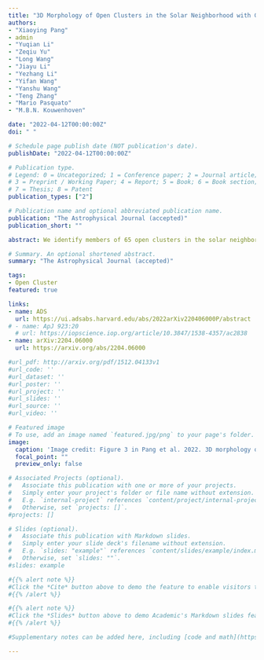 ```yaml
---
title: "3D Morphology of Open Clusters in the Solar Neighborhood with Gaia EDR3 II: Hierarchical Star Formation Revealed by Spatial and Kinematic Substructures"
authors:
- "Xiaoying Pang"
- admin
- "Yuqian Li"
- "Zeqiu Yu"
- "Long Wang"
- "Jiayu Li"
- "Yezhang Li"
- "Yifan Wang"
- "Yanshu Wang"
- "Teng Zhang"
- "Mario Pasquato"
- "M.B.N. Kouwenhoven"

date: "2022-04-12T00:00:00Z"
doi: " "

# Schedule page publish date (NOT publication's date).
publishDate: "2022-04-12T00:00:00Z"

# Publication type.
# Legend: 0 = Uncategorized; 1 = Conference paper; 2 = Journal article;
# 3 = Preprint / Working Paper; 4 = Report; 5 = Book; 6 = Book section;
# 7 = Thesis; 8 = Patent
publication_types: ["2"]

# Publication name and optional abbreviated publication name.
publication: "The Astrophysical Journal (accepted)"
publication_short: ""

abstract: We identify members of 65 open clusters in the solar neighborhood using the machine-learning algorithm StarGO based on Gaia EDR3 data. After adding members of twenty clusters from previous studies (Pang et al. 2021a,b; Li et al. 2021) we obtain 85 clusters, and study their morphology and kinematics. We classify the substructures outside the tidal radius into four categories -- filamentary (f1) and fractal (f2) for clusters $<100$ Myr, and halo (h) and tidal-tail (t) for clusters $>100$ Myr. The kinematical substructures of f1-type clusters are elongated; these resemble the disrupted cluster Group X. Kinematic tails are distinct in t-type clusters, especially Pleiades. We identify 29 hierarchical groups in four young regions (Alessi 20, IC 348, LP 2373, LP 2442); ten among these are new. The hierarchical groups form filament networks. Two regions (Alessi 20, LP 2373) exhibit global orthogonal expansion (stellar motion perpendicular to the filament), which  might cause complete dispersal. Infalling-like flows (stellar motion along the filament) are found in UBC 31 and related hierarchical groups in the IC 348 region. Stellar groups in the LP 2442 region (LP 2442 gp 1-5) are spatially well-mixed but kinematically coherent. A merging process might be ongoing in the LP 2442 subgroups. For younger systems ($\lesssim 30$ Myr), the mean axis ratio, cluster mass and half-mass radius tend to increase with age values. These correlations between structural parameters may imply two dynamical processes occurring in the hierarchical formation scenario in young stellar groups -- (1) filament dissolution and (2) sub-group mergers.

# Summary. An optional shortened abstract.
summary: "The Astrophysical Journal (accepted)"

tags:
- Open Cluster
featured: true

links:
- name: ADS
  url: https://ui.adsabs.harvard.edu/abs/2022arXiv220406000P/abstract
# - name: ApJ 923:20
  # url: https://iopscience.iop.org/article/10.3847/1538-4357/ac2838
- name: arXiv:2204.06000
  url: https://arxiv.org/abs/2204.06000

#url_pdf: http://arxiv.org/pdf/1512.04133v1
#url_code: ''
#url_dataset: ''
#url_poster: ''
#url_project: ''
#url_slides: ''
#url_source: ''
#url_video: ''

# Featured image
# To use, add an image named `featured.jpg/png` to your page's folder.
image:
  caption: 'Image credit: Figure 3 in Pang et al. 2022. 3D morphology of 85 open clusters in the solar neighborhood with the color of the cluster scaled with the logarithm of age. An interactive version of this figure is available at [http://3doc-morphology.lowell.edu](http://3doc-morphology.lowell.edu).'
  focal_point: ""
  preview_only: false

# Associated Projects (optional).
#   Associate this publication with one or more of your projects.
#   Simply enter your project's folder or file name without extension.
#   E.g. `internal-project` references `content/project/internal-project/index.md`.
#   Otherwise, set `projects: []`.
#projects: []

# Slides (optional).
#   Associate this publication with Markdown slides.
#   Simply enter your slide deck's filename without extension.
#   E.g. `slides: "example"` references `content/slides/example/index.md`.
#   Otherwise, set `slides: ""`.
#slides: example

#{{% alert note %}}
#Click the *Cite* button above to demo the feature to enable visitors to import publication metadata into their reference #management software.
#{{% /alert %}}

#{{% alert note %}}
#Click the *Slides* button above to demo Academic's Markdown slides feature.
#{{% /alert %}}

#Supplementary notes can be added here, including [code and math](https://sourcethemes.com/academic/docs/writing-markdown-#latex/).

---
```

